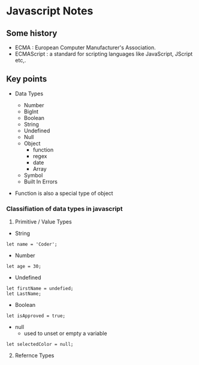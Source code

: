 # Javascript Notes

## Some history
- ECMA : European Computer Manufacturer's Association.
- ECMAScript : a standard for scripting languages like JavaScript, JScript etc,.
## Key points
- Data Types
    * Number
    * BigInt
    * Boolean
    * String
    * Undefined
    * Null
    * Object
        * function
        * regex
        * date
        * Array
    * Symbol
    * Built In Errors

- Function is also a special type of object


### Classifiation of data types in javascript

1. Primitive / Value Types
* String

```
let name = 'Coder';
```
* Number
```
let age = 30;
```
* Undefined
```
let firstName = undefied;
let LastName;
```
* Boolean
```
let isApproved = true;
```
* null
    * used to unset or empty a variable

```
let selectedColor = null;
```

2. Refernce Types



